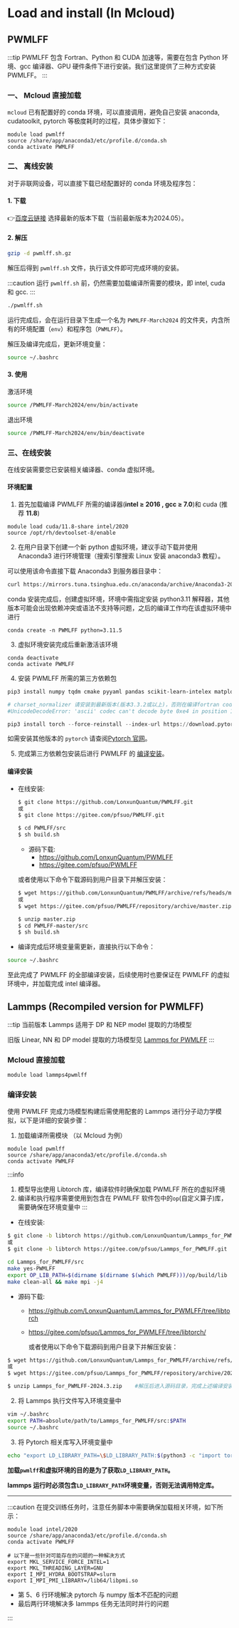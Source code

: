 ﻿---
sidebar_position: 1
---

# Load and install (In Mcloud)

## PWMLFF

:::tip
PWMLFF 包含 Fortran、Python 和 CUDA 加速等，需要在包含 Python 环境、gcc 编译器、GPU 硬件条件下进行安装。我们这里提供了三种方式安装 PWMLFF。
:::

### 一、 Mcloud 直接加载

`mcloud` 已有配置好的 conda 环境，可以直接调用，避免自己安装 anaconda, cudatoolkit, pytorch 等极度耗时的过程，具体步骤如下：

```
module load pwmlff
source /share/app/anaconda3/etc/profile.d/conda.sh
conda activate PWMLFF
```

### 二、 离线安装

对于非联网设备，可以直接下载已经配置好的 conda 环境及程序包：

#### 1. 下载

👉[百度云链接](https://pan.baidu.com/s/1K4TrZuh4WVzSwfu2ZzL5mg?pwd=pwmt) 选择最新的版本下载（当前最新版本为2024.05）。

#### 2. 解压

```bash
gzip -d pwmlff.sh.gz
```

解压后得到 `pwmlff.sh` 文件，执行该文件即可完成环境的安装。

:::caution
运行 `pwmlff.sh` 前，仍然需要加载编译所需要的模块，即 intel, cuda 和 gcc.
:::

```bash
./pwmlff.sh
```

运行完成后，会在运行目录下生成一个名为 `PWMLFF-March2024` 的文件夹，内含所有的环境配置（`env`）和程序包（`PWMLFF`）。

解压及编译完成后，更新环境变量：

```bash
source ~/.bashrc
```

#### 3. 使用

激活环境

```bash
source /PWMLFF-March2024/env/bin/activate
```

退出环境

```bash
source /PWMLFF-March2024/env/bin/deactivate
```

### 三、在线安装

在线安装需要您已安装相关编译器、conda 虚拟环境。

#### 环境配置

1. 首先加载编译 PWMLFF 所需的编译器(**intel ≥ 2016 , gcc ≥ 7.0**)和 cuda (推荐 **11.8**)

```
module load cuda/11.8-share intel/2020
source /opt/rh/devtoolset-8/enable
```

2. 在用户目录下创建一个新 python 虚拟环境，建议手动下载并使用 Anaconda3 进行环境管理（搜索引擎搜索 Linux 安装 anaconda3 教程）。

可以使用该命令直接下载 Anaconda3 到服务器目录中：

```bash
curl https://mirrors.tuna.tsinghua.edu.cn/anaconda/archive/Anaconda3-2023.07-1-Linux-x86_64.sh -o Anaconda3-2023.07-1-Linux-x86_64.sh
```

conda 安装完成后，创建虚拟环境，环境中需指定安装 python3.11 解释器，其他版本可能会出现依赖冲突或语法不支持等问题，之后的编译工作均在该虚拟环境中进行

```
conda create -n PWMLFF python=3.11.5
```

3. 虚拟环境安装完成后重新激活该环境

```
conda deactivate
conda activate PWMLFF
```

4. 安装 PWMLFF 所需的第三方依赖包

```bash
pip3 install numpy tqdm cmake pyyaml pandas scikit-learn-intelex matplotlib pwdata pwact pybind11 charset_normalizer=3.3.2

# charset_normalizer 请安装到最新版本(版本3.3.2或以上)，否则在编译fortran code 会存在编码错误 
#UnicodeDecodeError: 'ascii' codec can't decode byte 0xe4 in position 144: ordinal not in range(128)
```

```python
pip3 install torch --force-reinstall --index-url https://download.pytorch.org/whl/cu118
```

如需安装其他版本的 `pytorch` 请查阅[Pytorch 官网](https://pytorch.org/get-started/previous-versions/)。


5. 完成第三方依赖包安装后进行 PWMLFF 的 [编译安装](#编译安装)。

#### 编译安装

- 在线安装:

  ```bash
  $ git clone https://github.com/LonxunQuantum/PWMLFF.git
  或
  $ git clone https://gitee.com/pfsuo/PWMLFF.git

  $ cd PWMLFF/src
  $ sh build.sh
  ```

  - 源码下载:
    - https://github.com/LonxunQuantum/PWMLFF
    - https://gitee.com/pfsuo/PWMLFF

  或者使用以下命令下载源码到用户目录下并解压安装：

  ```bash
  $ wget https://github.com/LonxunQuantum/PWMLFF/archive/refs/heads/master.zip
  或
  $ wget https://gitee.com/pfsuo/PWMLFF/repository/archive/master.zip

  $ unzip master.zip
  $ cd PWMLFF-master/src
  $ sh build.sh
  ```

- 编译完成后环境变量需更新，直接执行以下命令：

```bash
source ~/.bashrc
```

至此完成了 PWMLFF 的全部编译安装，后续使用时也要保证在 PWMLFF 的虚拟环境中，并加载完成 intel 编译器。

## Lammps (Recompiled version for PWMLFF)

:::tip
当前版本 Lammps 适用于 DP 和 NEP model 提取的力场模型

旧版 Linear, NN 和 DP model 提取的力场模型见 [Lammps for PWMLFF](http://doc.lonxun.com/1.1/PWMLFF/Installation_v0.0.1/#lammps_for_pwmlff%E5%AE%89%E8%A3%85)
:::

### Mcloud 直接加载

```bash
module load lammps4pwmlff
```

### 编译安装

使用 PWMLFF 完成力场模型构建后需使用配套的 Lammps 进行分子动力学模拟，以下是详细的安装步骤：

1. 加载编译所需模块 （以 Mcloud 为例）

```
module load pwmlff
source /share/app/anaconda3/etc/profile.d/conda.sh
conda activate PWMLFF
```

:::info

1. 模型导出使用 Libtorch 库，编译软件时确保加载 PWMLFF 所在的虚拟环境
2. 编译和执行程序需要使用到包含在 PWMLFF 软件包中的`op`(自定义算子)库，需要确保在环境变量中
   :::

- 在线安装:

```bash
$ git clone -b libtorch https://github.com/LonxunQuantum/Lammps_for_PWMLFF.git
或
$ git clone -b libtorch https://gitee.com/pfsuo/Lammps_for_PWMLFF.git
```

```bash
cd Lammps_for_PWMLFF/src
make yes-PWMLFF
export OP_LIB_PATH=$(dirname $(dirname $(which PWMLFF)))/op/build/lib
make clean-all && make mpi -j4
```

- 源码下载:

  - https://github.com/LonxunQuantum/Lammps_for_PWMLFF/tree/libtorch
  - https://gitee.com/pfsuo/Lammps_for_PWMLFF/tree/libtorch/

    或者使用以下命令下载源码到用户目录下并解压安装：

```bash
$ wget https://github.com/LonxunQuantum/Lammps_for_PWMLFF/archive/refs/tags/2024.3.zip
或
$ wget https://gitee.com/pfsuo/Lammps_for_PWMLFF/repository/archive/2024.3.zip

$ unzip Lammps_for_PWMLFF-2024.3.zip    #解压后进入源码目录，完成上述编译安装步骤
```

2. 将 Lammps 执行文件写入环境变量中

```bash
vim ~/.bashrc
export PATH=absolute/path/to/Lammps_for_PWMLFF/src:$PATH
source ~/.bashrc
```

3. 将 Pytorch 相关库写入环境变量中

```bash
echo "export LD_LIBRARY_PATH=\$LD_LIBRARY_PATH:$(python3 -c "import torch; print(torch.__path__[0])")/lib:$(dirname $(dirname $(which python3)))/lib:$(dirname $(dirname $(which PWMLFF)))/op/build/lib" >> ~/.bashrc
```

**加载`pwmlff`和虚拟环境的目的是为了获取`LD_LIBRARY_PATH`。**

**lammps 运行时必须包含`LD_LIBRARY_PATH`环境变量，否则无法调用特定库。**

---

:::caution
在提交训练任务时，注意任务脚本中需要确保加载相关环境，如下所示：

```
module load intel/2020
source /share/app/anaconda3/etc/profile.d/conda.sh
conda activate PWMLFF

# 以下是一些针对可能存在的问题的一种解决方式
export MKL_SERVICE_FORCE_INTEL=1
export MKL_THREADING_LAYER=GNU
export I_MPI_HYDRA_BOOTSTRAP=slurm
export I_MPI_PMI_LIBRARY=/lib64/libpmi.so
```

- 第 5、6 行环境解决 pytorch 与 numpy 版本不匹配的问题
- 最后两行环境解决多 lammps 任务无法同时并行的问题

:::

